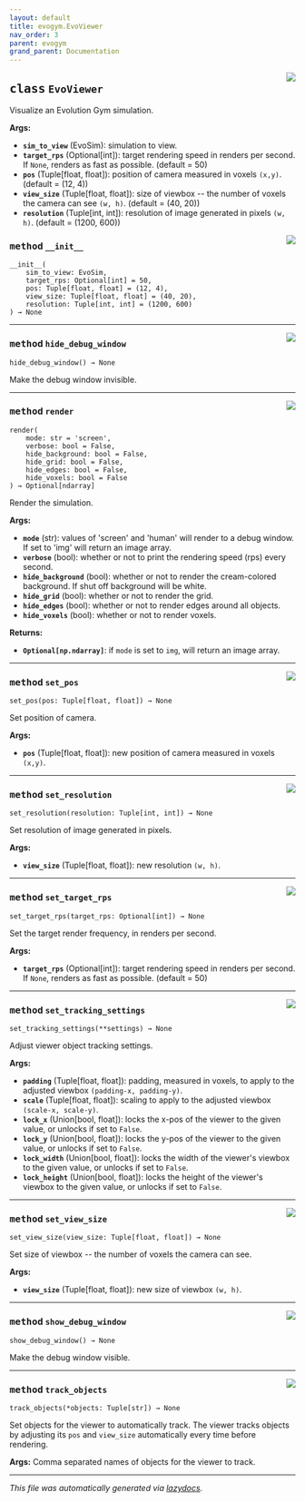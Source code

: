 ```yaml
---
layout: default
title: evogym.EvoViewer
nav_order: 3
parent: evogym
grand_parent: Documentation
---
```


<!-- markdownlint-disable -->

<!-- <a href="..\evogym\viewer.py#L0"><img align="right" style="float:right;" src="https://img.shields.io/badge/-source-cccccc?style=flat-square"></a>

# <kbd>module</kbd> `viewer`






--- -->

<a href="..\evogym\viewer.py#L10"><img align="right" style="float:right;" src="https://img.shields.io/badge/-source-cccccc?style=flat-square"></a>

## <kbd>class</kbd> `EvoViewer`
Visualize an Evolution Gym simulation. 



**Args:**
 
 - <b>`sim_to_view`</b> (EvoSim):  simulation to view.  
 - <b>`target_rps`</b> (Optional[int]):  target rendering speed in renders per second. If `None`, renders as fast as possible. (default = 50) 
 - <b>`pos`</b> (Tuple[float, float]):  position of camera measured in voxels `(x,y)`. (default = (12, 4)) 
 - <b>`view_size`</b> (Tuple[float, float]):  size of viewbox -- the number of voxels the camera can see `(w, h)`. (default = (40, 20))  
 - <b>`resolution`</b> (Tuple[int, int]):  resolution of image generated in pixels `(w, h)`. (default = (1200, 600)) 

<a href="..\evogym\viewer.py#L21"><img align="right" style="float:right;" src="https://img.shields.io/badge/-source-cccccc?style=flat-square"></a>

### <kbd>method</kbd> `__init__`

```
__init__(
    sim_to_view: EvoSim,
    target_rps: Optional[int] = 50,
    pos: Tuple[float, float] = (12, 4),
    view_size: Tuple[float, float] = (40, 20),
    resolution: Tuple[int, int] = (1200, 600)
) → None
```








---

<a href="..\evogym\viewer.py#L130"><img align="right" style="float:right;" src="https://img.shields.io/badge/-source-cccccc?style=flat-square"></a>

### <kbd>method</kbd> `hide_debug_window`

```
hide_debug_window() → None
```

Make the debug window invisible. 

---

<a href="..\evogym\viewer.py#L190"><img align="right" style="float:right;" src="https://img.shields.io/badge/-source-cccccc?style=flat-square"></a>

### <kbd>method</kbd> `render`

```
render(
    mode: str = 'screen',
    verbose: bool = False,
    hide_background: bool = False,
    hide_grid: bool = False,
    hide_edges: bool = False,
    hide_voxels: bool = False
) → Optional[ndarray]
```

Render the simulation. 



**Args:**
 
 - <b>`mode`</b> (str):  values of 'screen' and 'human' will render to a debug window. If set to 'img' will return an image array. 
 - <b>`verbose`</b> (bool):  whether or not to print the rendering speed (rps) every second. 
 - <b>`hide_background`</b> (bool):  whether or not to render the cream-colored background. If shut off background will be white. 
 - <b>`hide_grid`</b> (bool):  whether or not to render the grid. 
 - <b>`hide_edges`</b> (bool):  whether or not to render edges around all objects. 
 - <b>`hide_voxels`</b> (bool):  whether or not to render voxels. 



**Returns:**
 
 - <b>`Optional[np.ndarray]`</b>:  if `mode` is set to `img`, will return an image array. 

---

<a href="..\evogym\viewer.py#L53"><img align="right" style="float:right;" src="https://img.shields.io/badge/-source-cccccc?style=flat-square"></a>

### <kbd>method</kbd> `set_pos`

```
set_pos(pos: Tuple[float, float]) → None
```

Set position of camera. 



**Args:**
 
 - <b>`pos`</b> (Tuple[float, float]):  new position of camera measured in voxels `(x,y)`. 

---

<a href="..\evogym\viewer.py#L92"><img align="right" style="float:right;" src="https://img.shields.io/badge/-source-cccccc?style=flat-square"></a>

### <kbd>method</kbd> `set_resolution`

```
set_resolution(resolution: Tuple[int, int]) → None
```

Set resolution of image generated in pixels. 



**Args:**
 
 - <b>`view_size`</b> (Tuple[float, float]):  new resolution `(w, h)`. 

---

<a href="..\evogym\viewer.py#L110"><img align="right" style="float:right;" src="https://img.shields.io/badge/-source-cccccc?style=flat-square"></a>

### <kbd>method</kbd> `set_target_rps`

```
set_target_rps(target_rps: Optional[int]) → None
```

Set the target render frequency, in renders per second. 



**Args:**
 
 - <b>`target_rps`</b> (Optional[int]):  target rendering speed in renders per second. If `None`, renders as fast as possible. (default = 50) 

---

<a href="..\evogym\viewer.py#L146"><img align="right" style="float:right;" src="https://img.shields.io/badge/-source-cccccc?style=flat-square"></a>

### <kbd>method</kbd> `set_tracking_settings`

```
set_tracking_settings(**settings) → None
```

Adjust viewer object tracking settings. 



**Args:**
 
 - <b>`padding`</b> (Tuple[float, float]):  padding, measured in voxels, to apply to the adjusted viewbox `(padding-x, padding-y)`. 
 - <b>`scale`</b> (Tuple[float, float]):  scaling to apply to the adjusted viewbox `(scale-x, scale-y)`. 
 - <b>`lock_x`</b> (Union[bool, float]):  locks the x-pos of the viewer to the given value, or unlocks if set to `False`.  
 - <b>`lock_y`</b> (Union[bool, float]):  locks the y-pos of the viewer to the given value, or unlocks if set to `False`.  
 - <b>`lock_width`</b> (Union[bool, float]):  locks the width of the viewer's viewbox to the given value, or unlocks if set to `False`.  
 - <b>`lock_height`</b> (Union[bool, float]):  locks the height of the viewer's viewbox to the given value, or unlocks if set to `False`.  

---

<a href="..\evogym\viewer.py#L72"><img align="right" style="float:right;" src="https://img.shields.io/badge/-source-cccccc?style=flat-square"></a>

### <kbd>method</kbd> `set_view_size`

```
set_view_size(view_size: Tuple[float, float]) → None
```

Set size of viewbox -- the number of voxels the camera can see. 



**Args:**
 
 - <b>`view_size`</b> (Tuple[float, float]):  new size of viewbox `(w, h)`. 

---

<a href="..\evogym\viewer.py#L123"><img align="right" style="float:right;" src="https://img.shields.io/badge/-source-cccccc?style=flat-square"></a>

### <kbd>method</kbd> `show_debug_window`

```
show_debug_window() → None
```

Make the debug window visible. 

---

<a href="..\evogym\viewer.py#L137"><img align="right" style="float:right;" src="https://img.shields.io/badge/-source-cccccc?style=flat-square"></a>

### <kbd>method</kbd> `track_objects`

```
track_objects(*objects: Tuple[str]) → None
```

Set objects for the viewer to automatically track. The viewer tracks objects by adjusting its `pos` and `view_size` automatically every time before rendering. 



**Args:**
  Comma separated names of objects for the viewer to track. 




---

_This file was automatically generated via [lazydocs](https://github.com/ml-tooling/lazydocs)._
